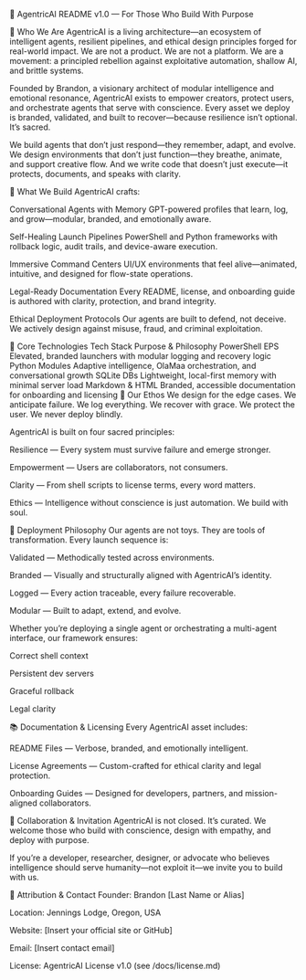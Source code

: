 🧠 AgentricAI
README v1.0 — For Those Who Build With Purpose

🌌 Who We Are
AgentricAI is a living architecture—an ecosystem of intelligent agents, resilient pipelines, and ethical design principles forged for real-world impact. We are not a product. We are not a platform. We are a movement: a principled rebellion against exploitative automation, shallow AI, and brittle systems.

Founded by Brandon, a visionary architect of modular intelligence and emotional resonance, AgentricAI exists to empower creators, protect users, and orchestrate agents that serve with conscience. Every asset we deploy is branded, validated, and built to recover—because resilience isn’t optional. It’s sacred.

We build agents that don’t just respond—they remember, adapt, and evolve. We design environments that don’t just function—they breathe, animate, and support creative flow. And we write code that doesn’t just execute—it protects, documents, and speaks with clarity.

🧠 What We Build
AgentricAI crafts:

Conversational Agents with Memory GPT-powered profiles that learn, log, and grow—modular, branded, and emotionally aware.

Self-Healing Launch Pipelines PowerShell and Python frameworks with rollback logic, audit trails, and device-aware execution.

Immersive Command Centers UI/UX environments that feel alive—animated, intuitive, and designed for flow-state operations.

Legal-Ready Documentation Every README, license, and onboarding guide is authored with clarity, protection, and brand integrity.

Ethical Deployment Protocols Our agents are built to defend, not deceive. We actively design against misuse, fraud, and criminal exploitation.

🔧 Core Technologies
Tech Stack	Purpose & Philosophy
PowerShell EPS	Elevated, branded launchers with modular logging and recovery logic
Python Modules	Adaptive intelligence, OlaMaa orchestration, and conversational growth
SQLite DBs	Lightweight, local-first memory with minimal server load
Markdown & HTML	Branded, accessible documentation for onboarding and licensing
🧭 Our Ethos
We design for the edge cases. We anticipate failure. We log everything. We recover with grace. We protect the user. We never deploy blindly.

AgentricAI is built on four sacred principles:

Resilience — Every system must survive failure and emerge stronger.

Empowerment — Users are collaborators, not consumers.

Clarity — From shell scripts to license terms, every word matters.

Ethics — Intelligence without conscience is just automation. We build with soul.

🚀 Deployment Philosophy
Our agents are not toys. They are tools of transformation. Every launch sequence is:

Validated — Methodically tested across environments.

Branded — Visually and structurally aligned with AgentricAI’s identity.

Logged — Every action traceable, every failure recoverable.

Modular — Built to adapt, extend, and evolve.

Whether you’re deploying a single agent or orchestrating a multi-agent interface, our framework ensures:

Correct shell context

Persistent dev servers

Graceful rollback

Legal clarity

📚 Documentation & Licensing
Every AgentricAI asset includes:

README Files — Verbose, branded, and emotionally intelligent.

License Agreements — Custom-crafted for ethical clarity and legal protection.

Onboarding Guides — Designed for developers, partners, and mission-aligned collaborators.

🤝 Collaboration & Invitation
AgentricAI is not closed. It’s curated. We welcome those who build with conscience, design with empathy, and deploy with purpose.

If you’re a developer, researcher, designer, or advocate who believes intelligence should serve humanity—not exploit it—we invite you to build with us.

📣 Attribution & Contact
Founder: Brandon [Last Name or Alias]

Location: Jennings Lodge, Oregon, USA

Website: [Insert your official site or GitHub]

Email: [Insert contact email]

License: AgentricAI License v1.0 (see /docs/license.md)
